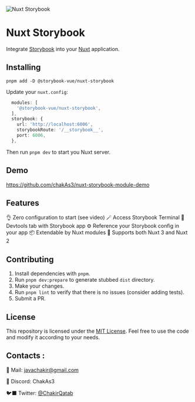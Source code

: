 ![Nuxt Storybook](https://github.com/nuxt-modules/storybook/assets/904724/0396b16c-be9b-4b0d-83b5-5e35dd8298df)

# Nuxt Storybook

Integrate [Storybook](http://storybook.js.org) into your [Nuxt](https://nuxt.com) application.

## Installing

```
pnpm add -D @storybook-vue/nuxt-storybook
```

Update your `nuxt.config`:

```ts
  modules: [
    '@storybook-vue/nuxt-storybook',
  ],
  storybook: {
    url: 'http://localhost:6006',
    storybookRoute: '/__storybook__',
    port: 6006,
  },
```

Then run `pnpm dev` to start you Nuxt server.

## Demo

https://github.com/chakAs3/nuxt-storybook-module-demo

## Features

👌  Zero configuration to start (see video)
🪄  Access Storybook Terminal
🎨  Devtools tab with Storybook app
⚙️  Reference your Storybook config in your app
📦  Extendable by Nuxt modules
🚀  Supports both Nuxt 3 and Nuxt 2

## Contributing

1. Install dependencies with `pnpm`.
2. Run `pnpm dev:prepare` to generate stubbed `dist` directory.
3. Make your changes.
4. Run `pnpm lint`  to verify that there is no issues (consider adding tests).
5. Submit a PR.

## License

This repository is licensed under the [MIT License](LICENSE). Feel free to use the code and modify it according to your needs.

## Contacts :

🔖 Mail: javachakir@gmail.com

💬 Discord: ChakAs3

🐦‍⬛ Twitter: [@ChakirQatab](https://twitter.com/ChakirQatab)
